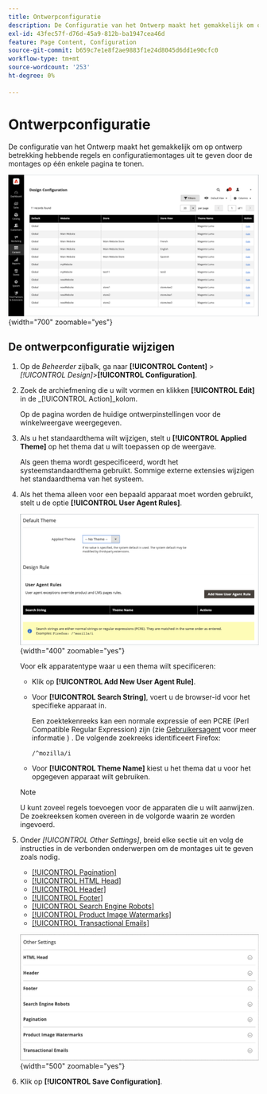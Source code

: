 ```yaml
---
title: Ontwerpconfiguratie
description: De Configuratie van het Ontwerp maakt het gemakkelijk om op ontwerp betrekking hebbende regels en configuratiemontages uit te geven door de montages op één enkele pagina te tonen.
exl-id: 43fec57f-d76d-45a9-812b-ba1947cea46d
feature: Page Content, Configuration
source-git-commit: b659c7e1e8f2ae9883f1e24d8045d6dd1e90cfc0
workflow-type: tm+mt
source-wordcount: '253'
ht-degree: 0%

---
```


# Ontwerpconfiguratie

De configuratie van het Ontwerp maakt het gemakkelijk om op ontwerp betrekking hebbende regels en configuratiemontages uit te geven door de montages op één enkele pagina te tonen.

![Ontwerpconfiguratiepagina](./assets/configuration.png){width="700" zoomable="yes"}

## De ontwerpconfiguratie wijzigen

1. Op de _Beheerder_ zijbalk, ga naar **[!UICONTROL Content]** > _[!UICONTROL Design]_>**[!UICONTROL Configuration]**.

1. Zoek de archiefmening die u wilt vormen en klikken **[!UICONTROL Edit]** in de _[!UICONTROL Action]_kolom.

   Op de pagina worden de huidige ontwerpinstellingen voor de winkelweergave weergegeven.

1. Als u het standaardthema wilt wijzigen, stelt u **[!UICONTROL Applied Theme]** op het thema dat u wilt toepassen op de weergave.

   Als geen thema wordt gespecificeerd, wordt het systeemstandaardthema gebruikt. Sommige externe extensies wijzigen het standaardthema van het systeem.

1. Als het thema alleen voor een bepaald apparaat moet worden gebruikt, stelt u de optie **[!UICONTROL User Agent Rules]**.

   ![Regels voor gebruikersagent](./assets/configuration-user-agent-rules.png){width="400" zoomable="yes"}

   Voor elk apparatentype waar u een thema wilt specificeren:

   - Klik op **[!UICONTROL Add New User Agent Rule]**.

   - Voor **[!UICONTROL Search String]**, voert u de browser-id voor het specifieke apparaat in.

     Een zoektekenreeks kan een normale expressie of een PCRE (Perl Compatible Regular Expression) zijn (zie [Gebruikersagent](https://en.wikipedia.org/wiki/User_agent) voor meer informatie ) . De volgende zoekreeks identificeert Firefox:

         /^mozilla/i
     
   - Voor **[!UICONTROL Theme Name]** kiest u het thema dat u voor het opgegeven apparaat wilt gebruiken.

   >[!NOTE]
   >
   >U kunt zoveel regels toevoegen voor de apparaten die u wilt aanwijzen. De zoekreeksen komen overeen in de volgorde waarin ze worden ingevoerd.

1. Onder _[!UICONTROL Other Settings]_, breid elke sectie uit en volg de instructies in de verbonden onderwerpen om de montages uit te geven zoals nodig.

   - [[!UICONTROL Pagination]](../catalog/navigation-product-listings.md#pagination-controls)
   - [[!UICONTROL HTML Head]](page-setup.md#html-head)
   - [[!UICONTROL Header]](page-setup.md#header)
   - [[!UICONTROL Footer]](page-setup.md#footer)
   - [[!UICONTROL Search Engine Robots]](../merchandising-promotions/seo-overview.md#search-engine-robots)
   - [[!UICONTROL Product Image Watermarks]](../catalog/product-image.md#watermarks)
   - [[!UICONTROL Transactional Emails]](../systems/email-templates.md#configure-email-templates)

   ![Andere instellingen die het ontwerp beïnvloeden](./assets/configuration-other-settings.png){width="500" zoomable="yes"}

1. Klik op **[!UICONTROL Save Configuration]**.
